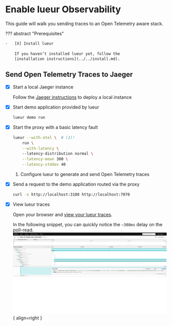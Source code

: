 # Enable lueur Observability

This guide will walk you sending traces to an Open Telemetry aware stack.

??? abstract "Prerequisites"

    -   [X] Install lueur

        If you haven’t installed lueur yet, follow the
        [installation instructions](../../install.md).

## Send Open Telemetry Traces to Jaeger

-   [X] Start a local Jaeger instance

    Follow the
    [Jaeger instructions](https://www.jaegertracing.io/docs/2.4/getting-started/)
    to deploy a local instance

-   [X] Start demo application provided by lueur

    ```bash
    lueur demo run
    ```

-   [X] Start the proxy with a basic latency fault

    ```bash
    lueur --with-otel \  # (1)!
        run \
        --with-latency \ 
        --latency-distribution normal \
        --latency-mean 300 \
        --latency-stddev 40
    ```

    1.  Configure lueur to generate and send Open Telemetry traces
   

-   [X] Send a request to the demo application routed via the proxy

    ```bash
    curl -x http://localhost:3180 http://localhost:7070
    ```

-   [X] View lueur traces

    Open your browser and
    [view your lueur traces](http://localhost:16686/search?operation=apply_on_response&service=lueur-cli).

    In the following snippet, you can quickly notice the `~308ms` delay on the
    poll-read. ![Jaeger Traces](/assets/otel.png){ align=right }